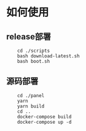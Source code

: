 # 如何使用

## release部署

```shell
    cd ./scripts
    bash download-latest.sh
    bash boot.sh
```


## 源码部署

```shell
    cd ./panel
    yarn 
    yarn build
    cd ..
    docker-compose build
    docker-compose up -d
```
